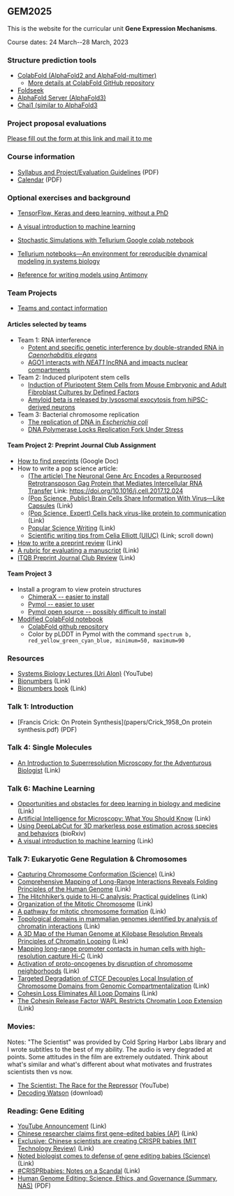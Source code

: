 ## GEM2025

This is the website for the curricular unit **Gene Expression Mechanisms**.

Course dates: 24 March--28 March, 2023

### Structure prediction tools

* [ColabFold (AlphaFold2 and AlphaFold-multimer)](https://colabfold.com/)
	* [More details at ColabFold GitHub repository](https://github.com/sokrypton/ColabFold)
* [Foldseek](https://search.foldseek.com/search)
* [AlphaFold Server (AlphaFold3)](https://alphafoldserver.com/)
* [Chai1 (similar to AlphaFold3](https://lab.chaidiscovery.com/)

### Project proposal evaluations
[Please fill out the form at this link and mail it to me](https://docs.google.com/spreadsheets/d/1a1BWC440SxSYPmQFdevmWQ3nNuTdFGoBCy2SVkwwkqg/edit?usp=sharing)

### Course information

* [Syllabus and Project/Evaluation Guidelines](2025_syllabus.pdf) (PDF)
* [Calendar](2025_calendar.pdf) (PDF)

### Optional exercises and background

* [TensorFlow, Keras and deep learning, without a PhD](https://codelabs.developers.google.com/codelabs/cloud-tensorflow-mnist#0)

* [A visual introduction to machine learning](http://www.r2d3.us/visual-intro-to-machine-learning-part-1/)

* [Stochastic Simulations with Tellurium Google colab notebook](https://colab.research.google.com/drive/1KAZ0g7CA-vjWGVQywEavk2AMnPXAb-15)

* [Tellurium notebooks—An environment for reproducible dynamical modeling in systems biology](https://www.ncbi.nlm.nih.gov/pmc/articles/PMC6021116/)

* [Reference for writing models using Antimony](https://tellurium.readthedocs.io/en/latest/antimony.html)

### Team Projects

* [Teams and contact information](teams.md)

#### Articles selected by teams

* Team 1: RNA interference
	* [Potent and specific genetic interference by double-stranded RNA in *Caenorhabditis elegans*](https://www.nature.com/articles/35888)
	* [AGO1 interacts with *NEAT1* lncRNA and impacts nuclear compartments](https://www.biorxiv.org/content/10.1101/2025.01.26.634929v1.full)
* Team 2: Induced pluripotent stem cells
	* [Induction of Pluripotent Stem Cells from Mouse Embryonic and Adult Fibroblast Cultures by Defined Factors](https://www.sciencedirect.com/science/article/pii/S0092867406009767)
	* [Amyloid beta is released by lysosomal exocytosis from hiPSC-derived neurons](https://www.biorxiv.org/content/10.1101/2025.03.01.640950v2.full)
* Team 3: Bacterial chromosome replication
	* [The replication of DNA in *Escherichia coli*](https://www.pnas.org/doi/10.1073/pnas.44.7.671)
	* [DNA Polymerase Locks Replication Fork Under Stress](https://www.biorxiv.org/content/10.1101/2024.10.09.617451v1.full)

#### Team Project 2: Preprint Journal Club Assignment

* [How to find preprints](https://docs.google.com/document/d/1VkAe4OwQ_X2m7Yw9rptviw_23QgHf3JzKV60aY4MY3g/edit?usp=sharing) (Google Doc)
* How to write a pop science article:
	* [(The article) The Neuronal Gene Arc Encodes a Repurposed Retrotransposon Gag Protein that Mediates Intercellular RNA Transfer](http://www.cell.com/cell/fulltext/S0092-8674(17)31504-0) Link: https://doi.org/10.1016/j.cell.2017.12.024	
	* [(Pop Science, Public) Brain Cells Share Information With Virus—Like Capsules](https://www.theatlantic.com/science/archive/2018/01/brain-cells-can-share-information-using-a-gene-that-came-from-viruses/550403/) (Link)
	* [(Pop Science, Expert) Cells hack virus-like protein to communication](https://www.nature.com/articles/d41586-018-00492-w) (Link)
	* [Popular Science Writing](http://awelu.srv.lu.se/genres-and-text-types/writing-in-academic-genres/popular-science-writing/) (Link)
	* [Scientific writing tips from Celia Elliott (UIUC)](https://physics.illinois.edu/people/directory/profile/cmelliot) (Link; scroll down)
* [How to write a preprint review](https://www.authorea.com/users/164141/articles/200820-prereview-guidelines-how-to-write-a-preprint-review) (Link)
* [A rubric for evaluating a manuscript](paper_rubric.pdf) (Link)
* [ITQB Preprint Journal Club Review](https://www.authorea.com/users/172741/articles/210868-itqb-preprint-journal-club-9-nov-2017) (Link)

#### Team Project 3
* Install a program to view protein structures
	* [ChimeraX -- easier to install](https://www.cgl.ucsf.edu/chimerax/download.html)
	* [Pymol -- easier to user](https://pymol.org/edu/)
	* [Pymol open source -- possibly difficult to install](https://anaconda.org/conda-forge/pymol-open-source)
* [Modified ColabFold notebook](https://colab.research.google.com/drive/16EKofRtp_YEh2zwEbAfRgLTcbh8q0HC7?usp=sharing)
	* [ColabFold github repository](https://github.com/sokrypton/ColabFold)
	* Color by pLDDT in Pymol with the command `spectrum b, red_yellow_green_cyan_blue, minimum=50, maximum=90`

### Resources

* [Systems Biology Lectures (Uri Alon)](https://www.youtube.com/watch?v=Z__BHVFP0Lk) (YouTube)
* [Bionumbers](http://bionumbers.hms.harvard.edu/) (Link)
* [Bionumbers book](http://book.bionumbers.org/) (Link)

### Talk 1: Introduction

* [Francis Crick: On Protein Synthesis](papers/Crick_1958_On protein synthesis.pdf) (PDF)

### Talk 4: Single Molecules

* [An Introduction to Superresolution Microscopy for the Adventurous Biologist](https://iopscience.iop.org/article/10.1088/2050-6120/aaae0c/meta) (Link)

### Talk 6: Machine Learning

* [Opportunities and obstacles for deep learning in biology and medicine](https://royalsocietypublishing.org/doi/10.1098/rsif.2017.0387) (Link)
* [Artificial Intelligence for Microscopy: What You Should Know](https://www.preprints.org/manuscript/201902.0004/v1) (Link)
* [Using DeepLabCut for 3D markerless pose estimation across species and behaviors](https://www.biorxiv.org/content/10.1101/476531v1) (bioRxiv)
* [A visual introduction to machine learning](http://www.r2d3.us/visual-intro-to-machine-learning-part-1/) (Link)

### Talk 7: Eukaryotic Gene Regulation & Chromosomes

* [Capturing Chromosome Conformation (Science)](https://doi.org/10.1126/science.1067799) (Link)
* [Comprehensive Mapping of Long-Range Interactions Reveals Folding Principles of the Human Genome](https://doi.org/10.1126/science.1181369) (Link)
* [The Hitchhiker’s guide to Hi-C analysis: Practical guidelines](https://doi.org/10.1016/j.ymeth.2014.10.031) (Link)
* [Organization of the Mitotic Chromosome](http://science.sciencemag.org/content/342/6161/948) (Link)
* [A pathway for mitotic chromosome formation](https://doi.org/10.1126/science.aao6135) (Link)
* [Topological domains in mammalian genomes identified by analysis of chromatin interactions](https://doi.org/10.1038/nature11082) (Link)
* [A 3D Map of the Human Genome at Kilobase Resolution Reveals Principles of Chromatin Looping](https://doi.org/10.1016/j.cell.2014.11.021) (Link)
* [Mapping long-range promoter contacts in human cells with high-resolution capture Hi-C](http://doi.org/10.1038/ng.3286) (Link)
* [Activation of proto-oncogenes by disruption of chromosome neighborhoods](https://doi.org/10.1126/science.aad9024) (Link)
* [Targeted Degradation of CTCF Decouples Local Insulation of Chromosome Domains from Genomic Compartmentalization](https://doi.org/10.1016/j.cell.2017.05.004) (Link)
* [Cohesin Loss Eliminates All Loop Domains](https://doi.org/10.1016/j.cell.2017.09.026) (Link)
* [The Cohesin Release Factor WAPL Restricts Chromatin Loop Extension](https://doi.org/10.1016/j.cell.2017.04.013) (Link)

### Movies:

Notes: "The Scientist" was provided by Cold Spring Harbor Labs library and I wrote subtitles to the best of my ability. The audio is very degraded at points. Some attitudes in the film are extremely outdated. Think about what's similar and what's different about what motivates and frustrates scientists then vs now.

* [The Scientist: The Race for the Repressor](https://www.youtube.com/watch?v=kdOgoTl9Fog) (YouTube)
* [Decoding Watson](https://drive.google.com/file/d/1XHzd3gqCSx8WOi7KsJkmIhcbCmQgsJkK/view?usp=sharing) (download)

### Reading: Gene Editing

* [YouTube Announcement](https://www.youtube.com/watch?v=th0vnOmFltc) (Link)
* [Chinese researcher claims first gene-edited babies (AP)](https://www.apnews.com/4997bb7aa36c45449b488e19ac83e86d) (Link)
* [Exclusive: Chinese scientists are creating CRISPR babies (MIT Technology Review)](https://www.technologyreview.com/s/612458/exclusive-chinese-scientists-are-creating-crispr-babies/) (Link)
* [Noted biologist comes to defense of gene editing babies (Science)](http://www.sciencemag.org/news/2018/11/i-feel-obligation-be-balanced-noted-biologist-comes-defense-gene-editing-babies) (Link)
* [#CRISPRbabies: Notes on a Scandal](https://www.liebertpub.com/doi/10.1089/crispr.2018.29039.spr) (Link)
* [Human Genome Editing: Science, Ethics, and Governance (Summary, NAS)](papers/gene_editing_summary.pdf) (PDF)